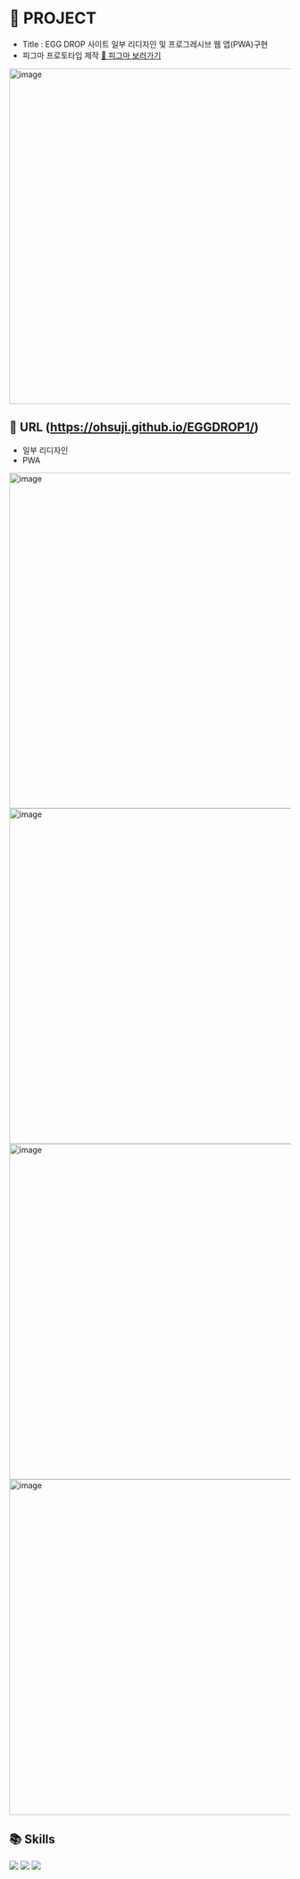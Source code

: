 # 🐰 PROJECT

- Title : EGG DROP 사이트 일부 리디자인 및 프로그레시브 웹 앱(PWA)구현
- 피그마 프로토타입 제작 <a href="www.figma.com/proto/VRd1utu5vCJFYXMPAWdKTP/Untitled?node-id=166%3A309&scaling=scale-down&page-id=0%3A1&starting-point-node-id=166%3A672"> 📎 피그마 보러가기</a>

<img width="600" alt="image" src="https://user-images.githubusercontent.com/110226420/218120241-005cec56-d672-4325-826a-cb493880eb60.png">

<br>

## 📎 URL (https://ohsuji.github.io/EGGDROP1/)

- 일부 리디자인
- PWA
<img width="600" alt="image" src="https://user-images.githubusercontent.com/110226420/218121073-4b61d349-319c-4527-ba0b-b67e3bb8a6dc.png">
<br>
<img width="600" alt="image" src="https://user-images.githubusercontent.com/110226420/218121712-8c914999-6e1f-4ce6-8850-6a7d889761fd.png">
<img width="600" alt="image" src="https://user-images.githubusercontent.com/110226420/218121526-80a68361-0914-4d08-8924-c982490b0b5f.png">
<img width="600" alt="image" src="https://user-images.githubusercontent.com/110226420/218121441-eda76c60-eab3-4a9d-b2b9-e16cee88795e.png">

<br>

## 📚 Skills 
<img src="https://img.shields.io/badge/HTML5-F05032?style=for-the-badge&logo=HTML5&logoColor=black"> <img src="https://img.shields.io/badge/CSS3-007ACC?style=for-the-badge&logo=CSS3&logoColor=black"> <img src="https://img.shields.io/badge/JavaScript-23F7DF1C?style=for-the-badge&logo=JavsScript&logoColor=black"> 

